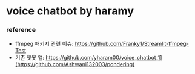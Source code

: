 # voice chatbot by haramy

### reference
* ffmpeg 패키지 관련 이슈: https://github.com/Franky1/Streamlit-ffmpeg-Test
* 기존 챗봇 앱: https://github.com/yharam00/voice_chatbot_1](https://github.com/Ashwani132003/pondering)
